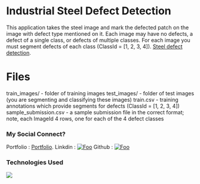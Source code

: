 # Industrial Steel Defect Detection

This application takes the steel image and mark the defected patch on the image with defect type mentioned on it.
Each image may have no defects, a defect of a single class, or defects of multiple classes. For each image you must segment defects of each class (ClassId = [1, 2, 3, 4]). [Steel defect detection](https://github.com/luckyRajputana/Steel-Defect-Detection).

# Files
train_images/ - folder of training images
test_images/ - folder of test images (you are segmenting and classifying these images)
train.csv - training annotations which provide segments for defects (ClassId = [1, 2, 3, 4])
sample_submission.csv - a sample submission file in the correct format; note, each ImageId 4 rows, one for each of the 4 defect classes


### My Social Connect?

Portfolio :  [Portfolio](https://luckyportfolio.herokuapp.com/portfolio/).
Linkdin   : [![Foo](https://img.icons8.com/bubbles/100/000000/linkedin.png)](www.linkedin.com/in/luckychauhan14994)
Github    :  [![Foo](https://img.icons8.com/bubbles/100/000000/github.png)](https://github.com/luckyRajputana?tab=repositories)


### Technologies Used

![](https://forthebadge.com/images/badges/made-with-python.svg)
